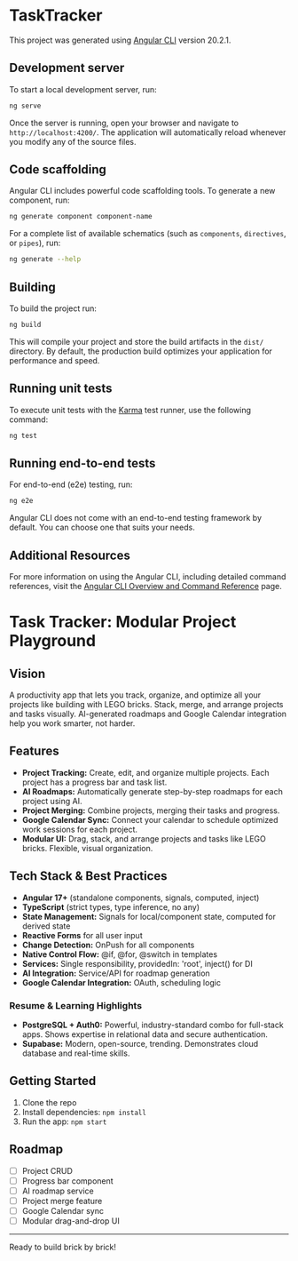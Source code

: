 # TaskTracker

This project was generated using [Angular CLI](https://github.com/angular/angular-cli) version 20.2.1.

## Development server

To start a local development server, run:

```bash
ng serve
```

Once the server is running, open your browser and navigate to `http://localhost:4200/`. The application will automatically reload whenever you modify any of the source files.

## Code scaffolding

Angular CLI includes powerful code scaffolding tools. To generate a new component, run:

```bash
ng generate component component-name
```

For a complete list of available schematics (such as `components`, `directives`, or `pipes`), run:

```bash
ng generate --help
```

## Building

To build the project run:

```bash
ng build
```

This will compile your project and store the build artifacts in the `dist/` directory. By default, the production build optimizes your application for performance and speed.

## Running unit tests

To execute unit tests with the [Karma](https://karma-runner.github.io) test runner, use the following command:

```bash
ng test
```

## Running end-to-end tests

For end-to-end (e2e) testing, run:

```bash
ng e2e
```

Angular CLI does not come with an end-to-end testing framework by default. You can choose one that suits your needs.

## Additional Resources

For more information on using the Angular CLI, including detailed command references, visit the [Angular CLI Overview and Command Reference](https://angular.dev/tools/cli) page.
# Task Tracker: Modular Project Playground

## Vision
A productivity app that lets you track, organize, and optimize all your projects like building with LEGO bricks. Stack, merge, and arrange projects and tasks visually. AI-generated roadmaps and Google Calendar integration help you work smarter, not harder.

## Features
- **Project Tracking:** Create, edit, and organize multiple projects. Each project has a progress bar and task list.
- **AI Roadmaps:** Automatically generate step-by-step roadmaps for each project using AI.
- **Project Merging:** Combine projects, merging their tasks and progress.
- **Google Calendar Sync:** Connect your calendar to schedule optimized work sessions for each project.
- **Modular UI:** Drag, stack, and arrange projects and tasks like LEGO bricks. Flexible, visual organization.


## Tech Stack & Best Practices
- **Angular 17+** (standalone components, signals, computed, inject)
- **TypeScript** (strict types, type inference, no any)
- **State Management:** Signals for local/component state, computed for derived state
- **Reactive Forms** for all user input
- **Change Detection:** OnPush for all components
- **Native Control Flow:** @if, @for, @switch in templates
- **Services:** Single responsibility, providedIn: 'root', inject() for DI
- **AI Integration:** Service/API for roadmap generation
- **Google Calendar Integration:** OAuth, scheduling logic

### Resume & Learning Highlights
- **PostgreSQL + Auth0:** Powerful, industry-standard combo for full-stack apps. Shows expertise in relational data and secure authentication.
- **Supabase:** Modern, open-source, trending. Demonstrates cloud database and real-time skills.

## Getting Started
1. Clone the repo
2. Install dependencies: `npm install`
3. Run the app: `npm start`

## Roadmap
- [ ] Project CRUD
- [ ] Progress bar component
- [ ] AI roadmap service
- [ ] Project merge feature
- [ ] Google Calendar sync
- [ ] Modular drag-and-drop UI

---

Ready to build brick by brick!
